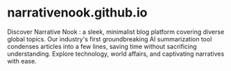 # narrativenook.github.io
Discover Narrative Nook : a sleek, minimalist blog platform covering diverse global topics. Our industry's first groundbreaking AI summarization tool condenses articles into a few lines, saving time without sacrificing understanding. Explore technology, world affairs, and captivating narratives with ease.
